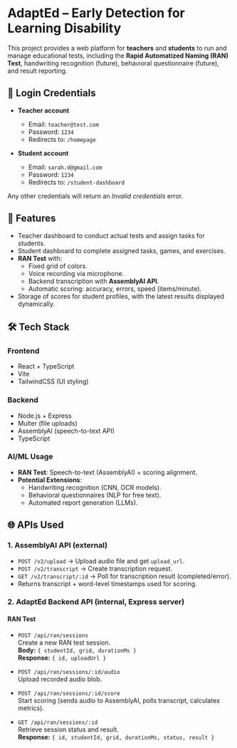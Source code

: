 # AdaptEd – Early Detection for Learning Disability

This project provides a web platform for **teachers** and **students** to run and manage educational tests, including the **Rapid Automatized Naming (RAN) Test**, handwriting recognition (future), behavioral questionnaire (future), and result reporting.

## 🔑 Login Credentials

- **Teacher account**

  - Email: `teacher@test.com`
  - Password: `1234`
  - Redirects to: `/homepage`
- **Student account**

  - Email: `sarah.d@gmail.com`
  - Password: `1234`
  - Redirects to: `/student-dashboard`

Any other credentials will return an *Invalid credentials* error.

## 🚀 Features

- Teacher dashboard to conduct actual tests and assign tasks for students.
- Student dashboard to complete assigned tasks, games, and exercises.
- **RAN Test** with:
  - Fixed grid of colors.
  - Voice recording via microphone.
  - Backend transcription with **AssemblyAI API**.
  - Automatic scoring: accuracy, errors, speed (items/minute).
- Storage of scores for student profiles, with the latest results displayed dynamically.

## 🛠 Tech Stack

### Frontend

- React + TypeScript
- Vite
- TailwindCSS (UI styling)

### Backend

- Node.js + Express
- Multer (file uploads)
- AssemblyAI (speech-to-text API)
- TypeScript

### AI/ML Usage

- **RAN Test**: Speech-to-text (AssemblyAI) + scoring alignment.
- **Potential Extensions**:
  - Handwriting recognition (CNN, OCR models).
  - Behavioral questionnaires (NLP for free text).
  - Automated report generation (LLMs).

## 🌐 APIs Used

### 1. **AssemblyAI API** (external)
- `POST /v2/upload` → Upload audio file and get `upload_url`.
- `POST /v2/transcript` → Create transcription request.
- `GET /v2/transcript/:id` → Poll for transcription result (completed/error).
- Returns transcript + word-level timestamps used for scoring.

### 2. **AdaptEd Backend API** (internal, Express server)

#### RAN Test
- `POST /api/ran/sessions`  
  Create a new RAN test session.  
  **Body:** `{ studentId, grid, durationMs }`  
  **Response:** `{ id, uploadUrl }`

- `POST /api/ran/sessions/:id/audio`  
  Upload recorded audio blob.  

- `POST /api/ran/sessions/:id/score`  
  Start scoring (sends audio to AssemblyAI, polls transcript, calculates metrics).

- `GET /api/ran/sessions/:id`  
  Retrieve session status and result.  
  **Response:** `{ id, studentId, grid, durationMs, status, result }`

